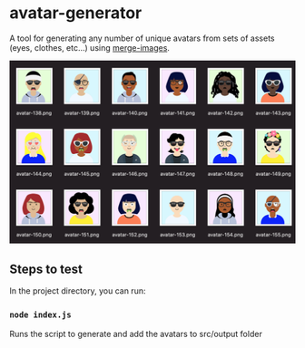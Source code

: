 # avatar-generator

A tool for generating any number of unique avatars from sets of assets (eyes, clothes, etc...) using [merge-images](https://www.npmjs.com/package/merge-images). 

![Screenshot](https://github.com/izabellewilding/avatar-generator/blob/master/src/outputscreenshot.png)

## Steps to test

In the project directory, you can run:

### `node index.js`

Runs the script to generate and add the avatars to src/output folder

